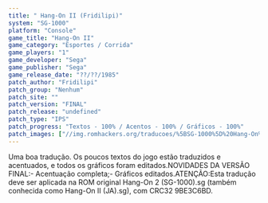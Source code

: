```yaml
---
title: " Hang-On II (Fridilipi)"
system: "SG-1000"
platform: "Console"
game_title: "Hang-On II"
game_category: "Esportes / Corrida"
game_players: "1"
game_developer: "Sega"
game_publisher: "Sega"
game_release_date: "??/??/1985"
patch_author: "Fridilipi"
patch_group: "Nenhum"
patch_site: ""
patch_version: "FINAL"
patch_release: "undefined"
patch_type: "IPS"
patch_progress: "Textos - 100% / Acentos - 100% / Gráficos - 100%"
patch_images: ["//img.romhackers.org/traducoes/%5BSG-1000%5D%20Hang-On%20II%20-%20Fridilipi%20-%201.png","//img.romhackers.org/traducoes/%5BSG-1000%5D%20Hang-On%20II%20-%20Fridilipi%20-%202.png","//img.romhackers.org/traducoes/%5BSG-1000%5D%20Hang-On%20II%20-%20Fridilipi%20-%203.png"]
---
```

Uma boa tradução. Os poucos textos do jogo estão traduzidos e acentuados, e todos os gráficos foram editados.NOVIDADES DA VERSÃO FINAL:- Acentuação completa;- Gráficos editados.ATENÇÃO:Esta tradução deve ser aplicada na ROM original Hang-On 2 (SG-1000).sg (também conhecida como Hang-On II (JA).sg), com CRC32 9BE3C6BD.